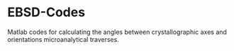 # EBSD-Codes
Matlab codes for calculating the angles between crystallographic axes and orientations microanalytical traverses.
